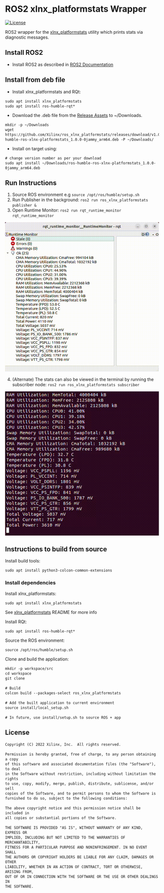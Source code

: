# ROS2 xlnx_platformstats Wrapper
[![License](https://img.shields.io/badge/license-MIT-green)](./LICENSE)

ROS2 wrapper for the [xlnx_platformstats](https://github.com/Xilinx/xlnx_platformstats) utility which prints stats via diagnostic messages.

## Install ROS2
- Install ROS2 as described in [ROS2 Documentation](https://docs.ros.org/en/humble/Installation/Ubuntu-Install-Debians.html)

## Install from deb file
- Install xlnx_platformstats and RQt:
```
sudo apt install xlnx_platformstats
sudo apt install ros-humble-rqt*
```
- Download the .deb file from the [Release Assets](https://github.com/Xilinx/ros_xlnx_platformstats/releases) to ~/Downloads.
```
mkdir -p ~/Downloads
wget https://github.com/Xilinx/ros_xlnx_platformstats/releases/download/v1.0.0/ros-humble-ros-xlnx-platformstats_1.0.0-0jammy_arm64.deb -P ~/Downloads/
```
- Install on target using:
```
# change version number as per your download
sudo apt install ~/Downloads/ros-humble-ros-xlnx-platformstats_1.0.0-0jammy_arm64.deb
```
## Run Instructions

1. Source ROS environment e.g `source /opt/ros/humble/setup.sh`
2. Run Publisher in the background: `ros2 run ros_xlnx_platformstats publisher &`
3. Open Runtime Monitor: `ros2 run rqt_runtime_monitor rqt_runtime_monitor`

![rqt_runtime_monitor](.github/rqt_runtime_monitor.gif)

4. (Alternate) The stats can also be viewed in the terminal by running the
subscriber node: `ros2 run ros_xlnx_platformstats subscriber`

![subscriber_output](.github/subscriber_output.gif)

## Instructions to build from source

Install build tools:
```
sudo apt install python3-colcon-common-extensions
```

### Install dependencies
Install xlnx_platformstats:
```
sudo apt install xlnx_platformstats
```
See [xlnx_platformstats](https://github.com/Xilinx/xlnx_platformstats) README for more info

Install RQt:
```
sudo apt install ros-humble-rqt*
```

Source the ROS environment:
```
source /opt/ros/humble/setup.sh
```

Clone and build the application:
```
mkdir -p workspace/src
cd workspace
git clone

# Build
colcon build --packages-select ros_xlnx_platformstats

# Add the built application to current environment
source install/local_setup.sh

# In future, use install/setup.sh to source ROS + app
```

## License

```
Copyright (C) 2022 Xilinx, Inc.  All rights reserved.

Permission is hereby granted, free of charge, to any person obtaining a copy
of this software and associated documentation files (the "Software"), to deal
in the Software without restriction, including without limitation the rights
to use, copy, modify, merge, publish, distribute, sublicense, and/or sell
copies of the Software, and to permit persons to whom the Software is
furnished to do so, subject to the following conditions:

The above copyright notice and this permission notice shall be included in
all copies or substantial portions of the Software.

THE SOFTWARE IS PROVIDED "AS IS", WITHOUT WARRANTY OF ANY KIND, EXPRESS OR
IMPLIED, INCLUDING BUT NOT LIMITED TO THE WARRANTIES OF MERCHANTABILITY,
FITNESS FOR A PARTICULAR PURPOSE AND NONINFRINGEMENT. IN NO EVENT SHALL
THE AUTHORS OR COPYRIGHT HOLDERS BE LIABLE FOR ANY CLAIM, DAMAGES OR OTHER
LIABILITY, WHETHER IN AN ACTION OF CONTRACT, TORT OR OTHERWISE, ARISING FROM,
OUT OF OR IN CONNECTION WITH THE SOFTWARE OR THE USE OR OTHER DEALINGS IN
THE SOFTWARE.
```
